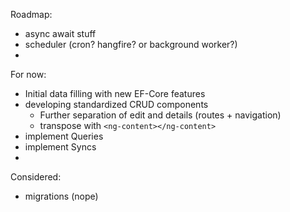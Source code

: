 Roadmap:
  - async await stuff
  - scheduler (cron? hangfire? or background worker?)
  - 

For now:
 - Initial data filling with new EF-Core features
 - developing standardized CRUD components
    + Further separation of edit and details (routes + navigation)
    + transpose with `<ng-content></ng-content>`
 - implement Queries
 - implement Syncs
 - 

 
Considered:
  - migrations (nope)